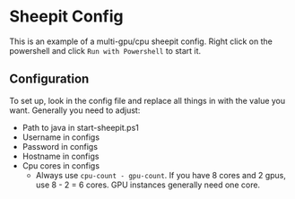 # Sheepit Config

This is an example of a multi-gpu/cpu sheepit config. Right click on the powershell and click `Run with Powershell` to start it.

## Configuration

To set up, look in the config file and replace all things in <brackets> with the value you want. Generally you need to adjust:
	
  - Path to java in start-sheepit.ps1
  - Username in configs
  - Password in configs
  - Hostname in configs
  - Cpu cores in configs
    - Always use `cpu-count - gpu-count`. If you have 8 cores and 2 gpus, use 8 - 2 = 6 cores. GPU instances generally need one core.

